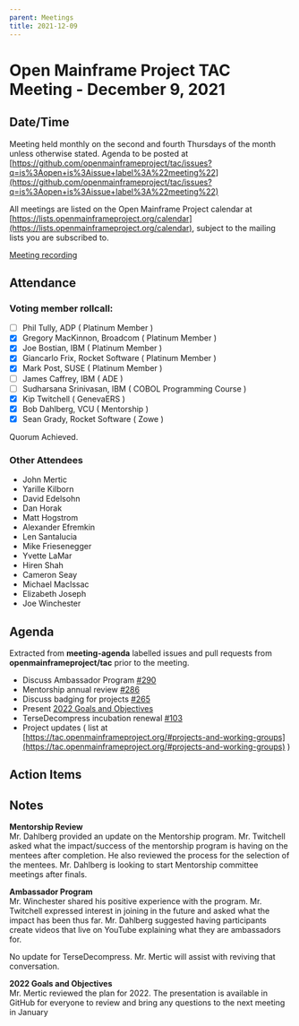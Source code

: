 ```yaml
---
parent: Meetings
title: 2021-12-09
---
```


# Open Mainframe Project TAC Meeting - December 9, 2021


## Date/Time

Meeting held monthly on the second and fourth Thursdays of the month unless otherwise stated. Agenda to be posted at [https://github.com/openmainframeproject/tac/issues?q=is%3Aopen+is%3Aissue+label%3A%22meeting%22](https://github.com/openmainframeproject/tac/issues?q=is%3Aopen+is%3Aissue+label%3A%22meeting%22)

All meetings are listed on the Open Mainframe Project calendar at [https://lists.openmainframeproject.org/calendar](https://lists.openmainframeproject.org/calendar), subject to the mailing lists you are subscribed to.

[Meeting recording](https://t.sidekickopen84.com/s3t/c/5/f18dQhb0S7kF8cFn5ZW2fM7zX59hl3kW7_k2841CXdp3VQ0ptF7v4BRNW2dykdq6RGRHh101?te=W3R5hFj4cm2zwW3HbfKg3JFvN1W43QJhh1JxwY5W1Lwv934kCBw8W43SMZw49Rd6fW1VxfWz2Rlc8KW2HJnmS1_f3KpW3Y2-Xv4kBPnSW2nF1T54kl46TW2kcjnC2ffmsyf49M8XD04&si=8000000006046639&pi=fddb1ae1-7b26-4b98-a93a-de91fb0a4e87)


## Attendance


### Voting member rollcall:

- [ ] Phil Tully, ADP ( Platinum Member )
- [X] Gregory MacKinnon, Broadcom ( Platinum Member )
- [X] Joe Bostian, IBM ( Platinum Member )
- [X] Giancarlo Frix, Rocket Software ( Platinum Member )
- [X] Mark Post, SUSE ( Platinum Member )
- [ ] James Caffrey, IBM ( ADE )
- [ ] Sudharsana Srinivasan, IBM ( COBOL Programming Course )
- [X] Kip Twitchell ( GenevaERS )
- [X] Bob Dahlberg, VCU ( Mentorship )
- [X] Sean Grady, Rocket Software ( Zowe )

Quorum Achieved.

### Other Attendees

* John Mertic
* Yarille Kilborn
* David Edelsohn
* Dan Horak 
* Matt Hogstrom
* Alexander Efremkin
* Len Santalucia
* Mike Friesenegger
* Yvette LaMar
* Hiren Shah
* Cameron Seay
* Michael MacIssac
* Elizabeth Joseph
* Joe Winchester

## Agenda

Extracted from **meeting-agenda** labelled issues and pull requests from **openmainframeproject/tac** prior to the meeting.

* Discuss Ambassador Program [#290](https://t.sidekickopen84.com/s3t/c/5/f18dQhb0S7kF8cFn5ZW2fM7zX59hl3kW7_k2841CXdp3VQ0ptF7v4BRNW2dykdq6RGRHh101?te=W3R5hFj4cm2zwW3P28X24hCPvhW43T4P345Nq0SW3zbVms49HS1QW45TRgK3K2B1SW4fDX7N3T3qBcw3K96zT4dD2&si=8000000006046639&pi=fddb1ae1-7b26-4b98-a93a-de91fb0a4e87)
* Mentorship annual review [#286](https://t.sidekickopen84.com/s3t/c/5/f18dQhb0S7kF8cFn5ZW2fM7zX59hl3kW7_k2841CXdp3VQ0ptF7v4BRNW2dykdq6RGRHh101?te=W3R5hFj4cm2zwW3P28X24hCPvhW43T4P345Nq0SW3zbVms49HS1QW45TRgK3K2B1SW4fDX7N3T3qBcw3K96zT4N22&si=8000000006046639&pi=fddb1ae1-7b26-4b98-a93a-de91fb0a4e87)
* Discuss badging for projects [#265](https://t.sidekickopen84.com/s3t/c/5/f18dQhb0S7kF8cFn5ZW2fM7zX59hl3kW7_k2841CXdp3VQ0ptF7v4BRNW2dykdq6RGRHh101?te=W3R5hFj4cm2zwW3P28X24hCPvhW43T4P345Nq0SW3zbVms49HS1QW45TRgK3K2B1SW4fDX7N3T3qBcw3K96zT4Hg2&si=8000000006046639&pi=fddb1ae1-7b26-4b98-a93a-de91fb0a4e87)
* Present [2022 Goals and Objectives](https://github.com/openmainframeproject/foundation/blob/main/goals/2022.pdf)
* TerseDecompress incubation renewal [#103](https://t.sidekickopen84.com/s3t/c/5/f18dQhb0S7kF8cFn5ZW2fM7zX59hl3kW7_k2841CXdp3VQ0ptF7v4BRNW2dykdq6RGRHh101?te=W3R5hFj4cm2zwW3P28X24hCPvhW43T4P345Nq0SW3zbVms49HS1QW45TRgK3K2B1SW4fDX7N3T3qBcw3K96zS4vH2&si=8000000006046639&pi=fddb1ae1-7b26-4b98-a93a-de91fb0a4e87)
* Project updates ( list at [https://tac.openmainframeproject.org/#projects-and-working-groups](https://tac.openmainframeproject.org/#projects-and-working-groups) )


## Action Items


## Notes

**Mentorship Review** \
Mr. Dahlberg provided an update on the Mentorship program. Mr. Twitchell asked what the impact/success of the mentorship program is having on the mentees after completion. He also reviewed the process for the selection of the mentees. Mr. Dahlberg is looking to start Mentorship committee meetings after finals.

**Ambassador Program** \
Mr. Winchester shared his positive experience with the program. Mr. Twitchell expressed interest in joining in the future and asked what the impact has been thus far. Mr. Dahlberg suggested having participants create videos that live on YouTube explaining what they are ambassadors for. 

No update for TerseDecompress. Mr. Mertic will assist with reviving that conversation.

**2022 Goals and Objectives** \
Mr. Mertic reviewed the plan for 2022. The presentation is available in GitHub for everyone to review and bring any questions to the next meeting in January
